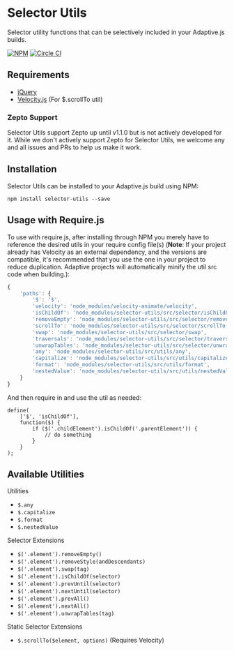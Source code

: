 Selector Utils
================

Selector utility functions that can be selectively included in your Adaptive.js builds.

[![NPM](https://nodei.co/npm/selector-utils.png?downloads=true)](https://nodei.co/npm/selector-utils/)
[![Circle CI](https://circleci.com/gh/mobify/selector-utils.png?style=shield&circle-token=8fbb0878d31fb6260af4d0518e61760df7eaa7a2)](https://circleci.com/gh/mobify/selector-utils)

## Requirements

* [jQuery](http://jquery.com/)
* [Velocity.js](http://julian.com/research/velocity/) (For $.scrollTo util)

### Zepto Support

Selector Utils support Zepto up until v1.1.0 but is not actively developed for it. While we don't actively support Zepto for Selector Utils, we welcome any and all issues and PRs to help us make it work.

## Installation

Selector Utils can be installed to your Adaptive.js build using NPM:

```
npm install selector-utils --save
```

## Usage with Require.js

To use with require.js, after installing through NPM you merely have to reference the desired utils in your require config file(s) (**Note**: If your project already has Velocity as an external dependency, and the versions are compatible, it's recommended that you use the one in your project to reduce duplication. Adaptive projects will automatically minify the util src code when building.):

```config.js
{
    'paths': {
        '$': '$',
        'velocity': 'node_modules/velocity-animate/velocity',
        'isChildOf': 'node_modules/selector-utils/src/selector/isChildOf',
        'removeEmpty': 'node_modules/selector-utils/src/selector/removeEmpty',
        'scrollTo': 'node_modules/selector-utils/src/selector/scrollTo',
        'swap': 'node_modules/selector-utils/src/selector/swap',
        'traversals': 'node_modules/selector-utils/src/selector/traversals',
        'unwrapTables': 'node_modules/selector-utils/src/selector/unwrapTables',
        'any': 'node_modules/selector-utils/src/utils/any',
        'capitalize': 'node_modules/selector-utils/src/utils/capitalize',
        'format': 'node_modules/selector-utils/src/utils/format',
        'nestedValue': 'node_modules/selector-utils/src/utils/nestedValue'
    }
}
```

And then require in and use the util as needed:

```
define(
    ['$', 'isChildOf'],
    function($) {
        if ($('.childElement').isChildOf('.parentElement')) {
            // do something
        }
    }
);
```

## Available Utilities

Utilities

- `$.any`
- `$.capitalize`
- `$.format`
- `$.nestedValue`

Selector Extensions

- `$('.element').removeEmpty()`
- `$('.element').removeStyle(andDescendants)`
- `$('.element').swap(tag)`
- `$('.element').isChildOf(selector)`
- `$('.element').prevUntil(selector)`
- `$('.element').nextUntil(selector)`
- `$('.element').prevAll()`
- `$('.element').nextAll()`
- `$('.element').unwrapTables(tag)`

Static Selector Extensions

- `$.scrollTo($element, options)` (Requires Velocity)
